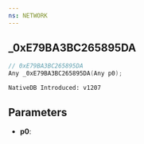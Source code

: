 ```yaml
---
ns: NETWORK
---
```

## _0xE79BA3BC265895DA

```c
// 0xE79BA3BC265895DA
Any _0xE79BA3BC265895DA(Any p0);
```

```
NativeDB Introduced: v1207
```

## Parameters
* **p0**:
